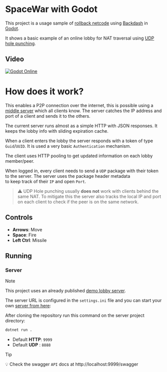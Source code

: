 # SpaceWar with Godot

This project is a usage sample of [rollback netcode](https://lucasteles.github.io/Backdash/docs/introduction.html#how-does-it-work) using [Backdash](https://github.com/lucasteles/Backdash) in [Godot](https://godotengine.org/).

It shows a basic example of an online lobby for NAT traversal using [UDP hole punching](https://en.wikipedia.org/wiki/UDP_hole_punching).

## Video
[![Godot Online](https://img.youtube.com/vi/8M8QnTiJZzA/default.jpg)](https://youtu.be/8M8QnTiJZzA)

# How does it work?

This enables a P2P connection over the internet, this is possible using
a [middle server](https://github.com/lucasteles/Backdash/tree/master/samples/LobbyServer)
which all clients know.
The server catches the IP address and port of a client and sends it to the others.

The current server runs almost as a simple HTTP with JSON responses. It keeps the lobby info with sliding expiration
cache.

When a client enters the lobby the server responds with a token of type `Guid`/`UUID`. It is used a very
basic `Authentication` mechanism.

The client uses HTTP pooling to get updated information on each lobby member/peer.

When logged in, every client needs to send a `UDP` package with their token to the server. The server uses the package header metadata  
to keep track of their `IP` and open `Port`.

> ⚠️ UDP Hole punching usually **does not** work with clients behind the same NAT. To mitigate this the server
> also tracks the local IP and port on each client to check if the peer is on the same network.

## Controls

- **Arrows**: Move
- **Space**: Fire
- **Left Ctrl**: Missile

## Running

### Server

> [!NOTE]
> This project uses an already published [demo lobby server](https://lobby-server.fly.dev/swagger/index.html).

The server URL is configured in the `settings.ini` file and you can start your own [server from here](https://github.com/lucasteles/Backdash/tree/master/samples/LobbyServer):

After cloning the repository run this command on the server project directory:
```bash
dotnet run .
```

- Default **HTTP**: `9999`
- Default **UDP** : `8888`

> [!TIP]
> 💡 Check the swagger `API` docs at http://localhost:9999/swagger
